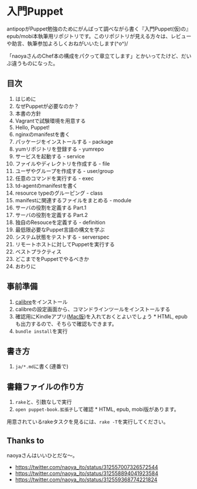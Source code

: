 # 入門Puppet

antipopがPuppet勉強のためにがんばって調べながら書く『入門Puppet(仮)の』epub/mobi本執筆用リポジトリです。このリポジトリが見える方々は、レビューや助言、執筆参加よろしくおねがいいたします(^o^)/

「naoyaさんのChef本の構成をパクって章立てします」とかいってたけど、だいぶ違うものになった。

## 目次

  1.  はじめに
  2.  なぜPuppetが必要なのか？
  3.  本書の方針
  4.  Vagrantで試験環境を用意する
  5.  Hello, Puppet!
  6.  nginxのmanifestを書く
  7.  パッケージをインストールする - package
  8.  yumリポジトリを登録する - yumrepo
  9.  サービスを起動する - service
  10. ファイルやディレクトリを作成する - file
  11. ユーザやグループを作成する - user/group
  12. 任意のコマンドを実行する - exec
  13. td-agentのmanifestを書く
  14. resource typeのグルーピング - class
  15. manifestに関連するファイルをまとめる - module
  16. サーバの役割を定義する Part.1
  17. サーバの役割を定義する Part.2
  18. 独自のResouceを定義する - definition
  19. 最低限必要なPuppet言語の構文を学ぶ
  20. システム状態をテストする - serverspec
  21. リモートホストに対してPuppetを実行する
  22. ベストプラクティス
  23. どこまでをPuppetでやるべきか
  24. おわりに

## 事前準備

  1. [calibre](http://calibre-ebook.com/)をインストール
  2. calibreの設定画面から、コマンドラインツールをインストールする
  3. 確認用にKindleアプリ([Mac版](http://www.amazon.com/gp/feature.html?ie=UTF8&docId=1000464931))を入れておくとよいでしょう
    * HTML, epubも出力するので、そちらで確認もできます。
  4. `bundle install`を実行

## 書き方

  1. `ja/*.md`に書く(連番で)

## 書籍ファイルの作り方

  1. `rake`と、引数なしで実行
  2. `open puppet-book.拡張子`して確認
    * HTML, epub, mobi版があります。

用意されているrakeタスクを見るには、`rake -T`を実行してください。

## Thanks to

naoyaさんはいいひとだな〜。

  * https://twitter.com/naoya_ito/status/312557007326572544
  * https://twitter.com/naoya_ito/status/312558894041923584
  * https://twitter.com/naoya_ito/status/312559368774221824
